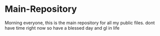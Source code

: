 # Main-Repository
Morning everyone, this is the main repository for all my public files.
dont have time right now so have a blessed day and gl in life
